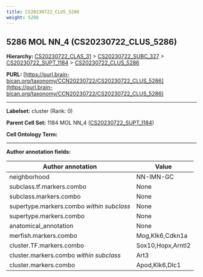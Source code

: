 ```yaml
---
title: CS20230722_CLUS_5286
weight: 5286
---
```

## 5286 MOL NN_4 (CS20230722_CLUS_5286)
<b>Hierarchy: </b>
[CS20230722_CLAS_31](../CS20230722_CLAS_31) >
[CS20230722_SUBC_327](../CS20230722_SUBC_327) >
[CS20230722_SUPT_1184](../CS20230722_SUPT_1184) >
[CS20230722_CLUS_5286](../CS20230722_CLUS_5286)

**PURL:** [https://purl.brain-bican.org/taxonomy/CCN20230722/CS20230722_CLUS_5286](https://purl.brain-bican.org/taxonomy/CCN20230722/CS20230722_CLUS_5286)

---


**Labelset:** cluster (Rank: 0)

**Parent Cell Set:** 1184 MOL NN_4 ([CS20230722_SUPT_1184](../CS20230722_SUPT_1184))



**Cell Ontology Term:** 

[MARKER GENES.]: #


---

[TRANSFERRED ANNOTATIONS.]: #


[AUTHOR ANNOTATION FIELDS.]: #


**Author annotation fields:**

| Author annotation | Value |
|-------------------|-------|
|neighborhood|NN-IMN-GC|
|subclass.tf.markers.combo|None|
|subclass.markers.combo|None|
|supertype.markers.combo _within subclass_|None|
|supertype.markers.combo|None|
|anatomical_annotation|None|
|merfish.markers.combo|Mog,Klk6,Cdkn1a|
|cluster.TF.markers.combo|Sox10,Hopx,Arntl2|
|cluster.markers.combo _within subclass_|Art3|
|cluster.markers.combo|Apod,Klk6,Dlc1|
